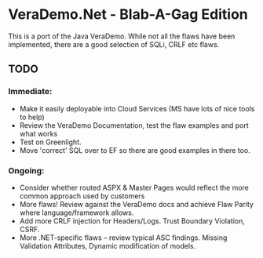 # VeraDemo.Net - Blab-A-Gag Edition

This is a port of the Java VeraDemo. While not all the flaws have been implemented, there are a good selection of SQLi, CRLF etc flaws.


## TODO
### Immediate:

* Make it easily deployable into Cloud Services (MS have lots of nice tools to help)
* Review the VeraDemo Documentation, test the flaw examples and port what works
* Test on Greenlight.
* Move 'correct' SQL over to EF so there are good examples in there too.

### Ongoing:
* Consider whether routed ASPX & Master Pages would reflect the more common approach used by customers 
* More flaws! Review against the VeraDemo docs and achieve Flaw Parity where language/framework allows.
* Add more CRLF injection for Headers/Logs. Trust Boundary Violation, CSRF.
* More .NET-specific flaws – review typical ASC findings. Missing Validation Attributes, Dynamic modification of models.